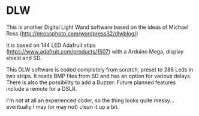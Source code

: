# DLW
This is another Digital Light Wand software based on the ideas of Michael Ross (http://mrossphoto.com/wordpress32/dlwblog/)

It is based on 144 LED Adafruit stips (https://www.adafruit.com/products/1507) with a Arduino Mega, display shield and SD.

This DLW software is coded completely from scratch, preset to 288 Leds in two strips. It reads BMP files from SD and has an option for various delays.
There is also the possibility to add a Buzzer. Future planned features include a remote for a DSLR.

I'm not at all an experienced coder, so the thing looks quite messy... eventually I may (or may not) clean it up a bit.